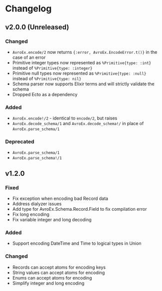 # Changelog

## v2.0.0 (Unreleased)

### Changed
* `AvroEx.encode/2` now returns `{:error, AvroEx.EncodeError.t()}` in the case of an error
* Primitive integer types now represented as `%Primitive{type: :int}` instead of `%Primitive{type: :integer}`
* Primitive null types now represented as `%Primitive{type: :null}` instead of `%Primitive{type: nil}`
* Schema parser now supports Elixir terms and will strictly validate the schema
* Dropped Ecto as a dependency

### Added
* `AvroEx.encode!/2` - identical to `encode/2`, but raises
* `AvroEx.decode_schema/1` and `AvroEx.decode_schema!/` in place of `AvroEx.parse_schema/1`

### Deprecated
* `AvroEx.parse_schema/1`
* `AvroEx.parse_schema!/1`

## v1.2.0

### Fixed
* Fix exception when encoding bad Record data
* Address dialyzer issues
* Add type for AvroEx.Schema.Record.Field to fix compilation error
* Fix long encoding
* Fix variable integer and long decoding

### Added
* Support encoding DateTime and Time to logical types in Union

### Changed
* Records can accept atoms for encoding keys
* String values can accept atoms for encoding
* Enums can accept atoms for encoding
* Simplify integer and long encoding


